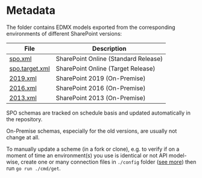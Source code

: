 # Metadata

The folder contains EDMX models exported from the corresponding environments of different SharePoint versions:

File | Description
-----|------------
[spo.xml](./spo.xml) | SharePoint Online (Standard Release)
[spo.target.xml](./spo.target.xml) | SharePoint Online (Target Release)
[2019.xml](./2019.xml) | SharePoint 2019 (On-Premise)
[2016.xml](./2016.xml) | SharePoint 2016 (On-Premise)
[2013.xml](./2013.xml) | SharePoint 2013 (On-Premise)

SPO schemas are tracked on schedule basis and updated automatically in the repository.

On-Premise schemas, especially for the old versions, are usually not change at all.

To manually update a scheme (in a fork or clone), e.g. to verify if on a moment of time an environment(s) you use is identical or not API model-wise, create one or many connection files in `./config` folder ([see more](../config/README.md)) then run `go run ./cmd/get`.
